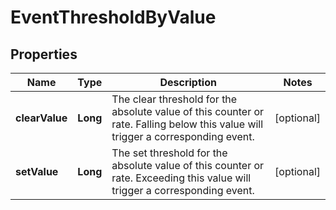 
# EventThresholdByValue

## Properties
Name | Type | Description | Notes
------------ | ------------- | ------------- | -------------
**clearValue** | **Long** | The clear threshold for the absolute value of this counter or rate. Falling below this value will trigger a corresponding event. |  [optional]
**setValue** | **Long** | The set threshold for the absolute value of this counter or rate. Exceeding this value will trigger a corresponding event. |  [optional]



